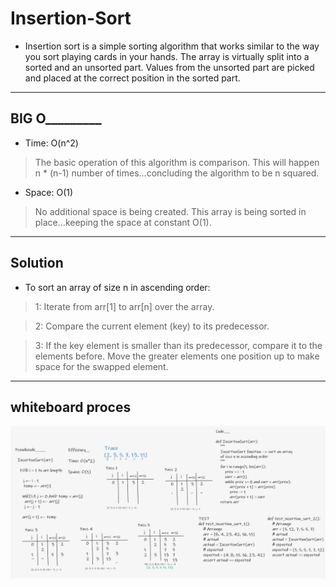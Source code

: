 # Insertion-Sort

* Insertion sort is a simple sorting algorithm that works similar to the way you sort playing cards in your hands. The array is virtually split into a sorted and an unsorted part. Values from the unsorted part are picked and placed at the correct position in the sorted part.

---


## BIG O_________

- Time: O(n^2)
> The basic operation of this algorithm is comparison. This will happen n * (n-1) number of times…concluding the algorithm to be n squared.

- Space: O(1)
> No additional space is being created. This array is being sorted in place…keeping the space at constant O(1).

---

## Solution

- To sort an array of size n in ascending order:
> 1: Iterate from arr[1] to arr[n] over the array.

> 2: Compare the current element (key) to its predecessor.

> 3: If the key element is smaller than its predecessor, compare it to the elements before. Move the greater elements one position up to make space for the swapped element.

---

## whiteboard proces

![](InsertionSort.png)

